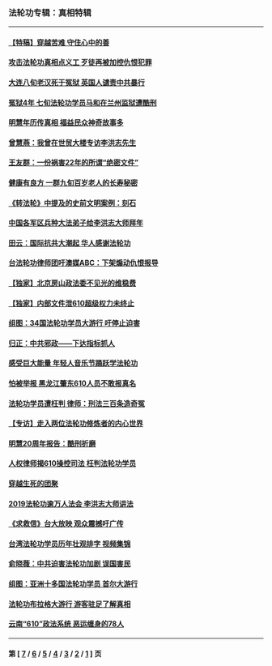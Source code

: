 ### 法轮功专辑：真相特辑
---
#### [【特稿】穿越苦难 守住心中的善](../../pages/nf4389/n13784979.md?10150430) 
#### [攻击法轮功真相点义工 歹徒再被加控仇恨犯罪](../../pages/nf4389/n13601019.md?10150430) 
#### [大连八旬老汉死于冤狱 英国人谴责中共暴行](../../pages/nf4389/n13480118.md?10150430) 
#### [冤狱4年 七旬法轮功学员马和在兰州监狱遭酷刑](../../pages/nf4389/n13304688.md?10150430) 
#### [明慧年历传真相 福益民众神奇故事多](../../pages/nf4389/n13294545.md?10150430) 
#### [曾慧燕：我曾在世贸大楼专访李洪志先生](../../pages/nf4389/n12898729.md?10150430) 
#### [王友群：一份祸害22年的所谓“绝密文件”](../../pages/nf4389/n12871750.md?10150430) 
#### [健康有良方 一群九旬百岁老人的长寿秘密](../../pages/nf4389/n12847475.md?10150430) 
#### [《转法轮》中提及的史前文明案例：刻石](../../pages/nf4389/n12758577.md?10150430) 
#### [中国各军区兵种大法弟子给李洪志大师拜年](../../pages/nf4389/n12750047.md?10150430) 
#### [田云：国际抗共大潮起 华人感谢法轮功](../../pages/nf4389/n12357708.md?10150430) 
#### [台法轮功律师团吁澳媒ABC：下架煽动仇恨报导](../../pages/nf4389/n12279917.md?10150430) 
#### [【独家】北京房山政法委不见光的维稳费](../../pages/nf4389/n12031979.md?10150430) 
#### [【独家】内部文件泄610超级权力未终止](../../pages/nf4389/n12023895.md?10150430) 
#### [组图：34国法轮功学员大游行 吁停止迫害](../../pages/nf4389/n11492658.md?10150430) 
#### [归正：中共邪政——下达指标抓人](../../pages/nf4389/n11474770.md?10150430) 
#### [感受巨大能量 年轻人音乐节踊跃学法轮功](../../pages/nf4389/n11441981.md?10150430) 
#### [怕被举报 黑龙江肇东610人员不敢报真名](../../pages/nf4389/n11436499.md?10150430) 
#### [法轮功学员遭枉判 律师：刑法三百条造奇冤](../../pages/nf4389/n11433943.md?10150430) 
#### [【专访】走入两位法轮功修炼者的内心世界](../../pages/nf4389/n11415623.md?10150430) 
#### [明慧20周年报告：酷刑折磨](../../pages/nf4389/n11387954.md?10150430) 
#### [人权律师揭610操控司法 枉判法轮功学员](../../pages/nf4389/n11313370.md?10150430) 
#### [穿越生死的团聚](../../pages/nf4389/n11258922.md?10150430) 
#### [2019法轮功逾万人法会 李洪志大师讲法](../../pages/nf4389/n11265303.md?10150430) 
#### [《求救信》台大放映 观众震撼吁广传](../../pages/nf4389/n10922251.md?10150430) 
#### [台湾法轮功学员历年壮观排字 视频集锦](../../pages/nf4389/n10878789.md?10150430) 
#### [俞晓薇：中共迫害法轮功加剧 误国害民](../../pages/nf4389/n10859260.md?10150430) 
#### [组图：亚洲十多国法轮功学员 首尔大游行](../../pages/nf4389/n10781149.md?10150430) 
#### [法轮功布拉格大游行 游客驻足了解真相](../../pages/nf4389/n10749360.md?10150430) 
#### [云南“610”政法系统 恶运缠身的78人](../../pages/nf4389/n10747534.md?10150430) 

---
#### 第 [ [7](./7.md?10150430) / [6](./6.md?10150430) / [5](./5.md?10150430) / [4](./4.md?10150430) / [3](./3.md?10150430) / [2](./2.md?10150430) / [1](./1.md?10150430) ] 页
